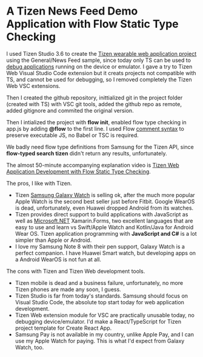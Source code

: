 # A Tizen News Feed Demo Application with Flow Static Type Checking

I used Tizen Studio 3.6 to create the [Tizen wearable web application project](https://developer.samsung.com/galaxy-watch-develop/creating-your-first-app/web.html) using the General/News Feed sample, since today only TS can be used to [debug applications](https://forum.developer.samsung.com/t/tizen-web-application-debugging-issue-with-chrome-v80-and-above/2161
) running on the device or emulator. I gave a try to Tizen Web Visual Studio Code extension but it creats projects not compatible with TS, and cannot be used for debugging, so I removed completely the Tizen Web VSC extensions.

Then I created the github repository, inittialized git in the project folder (created with TS) with VSC git tools, added the github repo as remote, added gitignore and commited the original version.

Then I intialized the project with **flow init**, enabled flow type checking in app.js by adding **@flow** to the first line. I used Flow [comment syntax](https://flow.org/en/docs/types/comments/) to preserve executable JS, no Babel or TSC is required.

We badly need flow type definitions from Samsung for the Tizen API, since **flow-typed search tizen** didn't return any results, unfortunately.

The almost 50-minute accompanying explanation video is [Tizen Web Application Development with Flow Static Type Checking](https://youtu.be/XgKlFopXU0s). 

The pros, I like with Tizen.
- Tizen [Samsung Galaxy Watch](https://developer.samsung.com/galaxy-watch-develop) is selling ok, after the much more popular Apple Watch is the second best seller just before Fitbit. Google WearOS is dead, unfortunately, even Huawei dropped Android from its watches.
- Tizen provides direct support to build applications with JavaScript as well as [Microsoft.NET](https://docs.tizen.org/application/dotnet/index) Xamarin.Forms, two excellent languages that are easy to use and learn vs Swift/Apple Watch and Kotlin/Java for Android Wear OS. Tizen application programming with **JavaScript and C#** is a lot simpler than Apple or Android.
- I love my Samsung Note 8 with their pen support, Galaxy Watch is a perfect companion. I have Huawei Smart watch, but developing apps on a Android WearOS is not fun at all.

The cons with Tizen and Tizen Web development tools.
- Tizen mobile is dead and a business failure, unfortunately, no more Tizen phones are made any soon, I guess.
- Tizen Studio is far from today's standards. Samsung should focus on Visual Studio Code, the absolute top start today for web application development.
- Tizen Web extension module for VSC are practically unusable today, no debugging device/emulator. I'd make a React/TypeScript for Tizen project template for Create React App.
- Samsung Pay is not available in my country, unlike Apple Pay, and I can use my Apple Watch for paying. This is what I'd expect from Galaxy Watch, too. 
